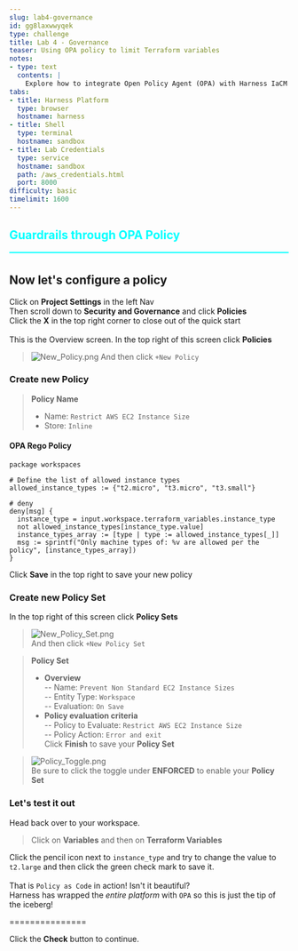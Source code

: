 ```yaml
---
slug: lab4-governance
id: gg8laxwwyqek
type: challenge
title: Lab 4 - Governance
teaser: Using OPA policy to limit Terraform variables
notes:
- type: text
  contents: |
    Explore how to integrate Open Policy Agent (OPA) with Harness IaCM to enforce governance policies. This lab will demonstrate setting up policy-as-code frameworks to ensure compliance across your infrastructure deployments.
tabs:
- title: Harness Platform
  type: browser
  hostname: harness
- title: Shell
  type: terminal
  hostname: sandbox
- title: Lab Credentials
  type: service
  hostname: sandbox
  path: /aws_credentials.html
  port: 8000
difficulty: basic
timelimit: 1600
---
```


<style type="text/css" rel="stylesheet">
hr.cyan { background-color: cyan; color: cyan; height: 2px; margin-bottom: -10px; }
h2.cyan { color: cyan; }
</style><h2 class="cyan">Guardrails through OPA Policy</h2>
<hr class="cyan">
<br>

## Now let's configure a policy
Click on **Project Settings** in the left Nav <br>
Then scroll down to **Security and Governance** and click **Policies** <br>
Click the **X** in the top right corner to close out of the quick start  <br><br>
This is the Overview screen. In the top right of this screen click **Policies** <br>
> ![New_Policy.png](https://raw.githubusercontent.com/jtitra/field-workshops/main/se-workshop-iacm/assets/images/New_Policy.png)
And then click ```+New Policy``` <br>

### Create new Policy
> **Policy Name**
> - Name: ```Restrict AWS EC2 Instance Size``` <br>
> - Store: ```Inline``` <br>

#### OPA Rego Policy
```
package workspaces

# Define the list of allowed instance types
allowed_instance_types := {"t2.micro", "t3.micro", "t3.small"}

# deny
deny[msg] {
  instance_type = input.workspace.terraform_variables.instance_type
  not allowed_instance_types[instance_type.value]
  instance_types_array := [type | type := allowed_instance_types[_]]
  msg := sprintf("Only machine types of: %v are allowed per the policy", [instance_types_array])
}
```
Click **Save** in the top right to save your new policy <br>

### Create new Policy Set
In the top right of this screen click **Policy Sets** <br>
> ![New_Policy_Set.png](https://raw.githubusercontent.com/jtitra/field-workshops/main/se-workshop-iacm/assets/images/New_Policy_Set.png)<br>
And then click ```+New Policy Set``` <br>

> **Policy Set**
> - **Overview** <br>
> -- Name: ```Prevent Non Standard EC2 Instance Sizes``` <br>
> -- Entity Type: ```Workspace``` <br>
> -- Evaluation: ```On Save``` <br>
> - **Policy evaluation criteria** <br>
> -- Policy to Evaluate: ```Restrict AWS EC2 Instance Size``` <br>
> -- Policy Action: ```Error and exit``` <br>
Click **Finish** to save your **Policy Set** <br>

> ![Policy_Toggle.png](https://raw.githubusercontent.com/jtitra/field-workshops/main/se-workshop-iacm/assets/images/Policy_Toggle.png)<br>
Be sure to click the toggle under **ENFORCED** to enable your **Policy Set**

### Let's test it out
Head back over to your workspace. <br>
> Click on **Variables** and then on **Terraform Variables** <br>

Click the pencil icon next to ```instance_type``` and try to change the value to ```t2.large``` and then click the green check mark to save it.
<br><br>
That is `Policy as Code` in action! Isn't it beautiful? <br>
Harness has wrapped the *entire platform* with `OPA` so this is just the tip of the iceberg! <br>

===============

Click the **Check** button to continue.
